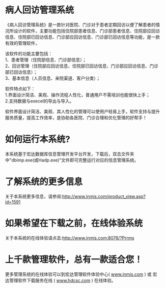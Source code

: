 # 病人回访管理系统

《病人回访管理系统》是一款针对医院、门诊对于患者定期回访以便了解患者的情况所设计的软件，主要功能包括住院部患者信息、门诊部患者信息、住院部应回访信息、住院部已回访信息、门诊部应回访信息、门诊部已回访信息等功能，是一款有效的管理软件，

该软件的功能主要包括：   
1、患者管理（住院部信息、门诊部信息）；   
2、回访管理（住院部应回访信息、住院部已回访信息、门诊部应回访信息、门诊部已回访信息）；   
3、基本信息（人员信息、来院渠道、客户分类）； 

软件特点如下：   
1.界面设计简洁、美观、操作流程人性化，普通用户不需培训也能很快上手；   
2.支持数据与execel的导出与导入。 

软件界面设计简洁、美观、其人性化的管理可以使用户轻易上手，软件支持与提升服务质量，提高工作效率，是协助各医院、门诊合理和优化管理的好帮手！

# 如何运行本系统?

本系统基于宏达数据库信息管理开发平台开发，下载后，双击文件夹中"dbimp.exe(或Hadp.exe)"文件即可完整运行对应的信息管理系统。

# 了解系统的更多信息

关于本系统更多信息，请参阅:http://www.inmis.com/product_view.asp?id=1591

# 如果希望在下载之前，在线体验系统

关于本系统的在线体验请点击:http://www.inmis.com:8076/?Prrms

# 上千款管理软件，总有一款适合您！

更多管理系统的在线体验可以到宏达管理软件体验中心( www.inmis.com ) 或 宏达管理软件下载服务在线 ( www.hdcsc.com ) 在线体验。

